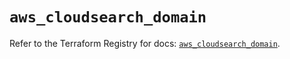 # `aws_cloudsearch_domain`

Refer to the Terraform Registry for docs: [`aws_cloudsearch_domain`](https://registry.terraform.io/providers/hashicorp/aws/6.9.0/docs/resources/cloudsearch_domain).
